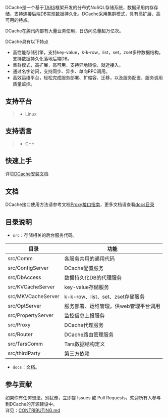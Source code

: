 DCache是一个基于[TARS](https://github.com/TarsCloud/Tars)框架开发的分布式NoSQL存储系统，数据采用内存存储，支持连接后端DB实现数据持久化。DCache采用集群模式，具有高扩展、高可用的特点。

DCache在腾讯内部有大量业务使用，日访问总量超万亿次。

DCache具有以下特点

* 高性能存储引擎，支持key-value，k-k-row，list，set，zset多种数据结构，支持数据持久化落地后端DB。
* 集群模式，高扩展，高可用，支持异地镜像，就近接入。
* 通过名字访问，支持同步、异步、单向RPC调用。
* 高效运维平台，轻松完成服务部署、扩缩容、迁移，以及服务配置，服务调用质量监控。


## 支持平台

> * Linux

## 支持语言

> * C++

## 快速上手

详见[DCache安装文档](docs/install.md)

## 文档

DCache接口使用方法请参考文档[Proxy接口指南](docs/proxy_api_guide.md)，更多文档请查看[docs目录](docs/)

## 目录说明

* ```src```：存储相关的后台服务代码。

目录 |功能
------------------|----------------
src/Comm           |各服务共用的通用代码
src/ConfigServer   |DCache配置服务
src/DbAccess       |数据持久化DB的代理服务
src/KVCacheServer  |key-value存储服务
src/MKVCacheServer |k-k-row、list、set、zset存储服务
src/OptServer      |服务部署、运维管理，供web管理平台调用
src/PropertyServer |监控信息上报服务
src/Proxy          |DCache代理服务
src/Router         |DCache路由管理服务
src/TarsComm       |Tars数据结构定义
src/thirdParty     |第三方依赖

* ```docs```：文档。

## 参与贡献

如果你有任何想法，别犹豫，立即提 Issues 或 Pull Requests，欢迎所有人参与到DCache的开源建设中。<br>详见：[CONTRIBUTING.md](./CONTRIBUTING.md)

